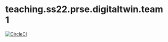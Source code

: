# teaching.ss22.prse.digitaltwin.team1
[![CircleCI](https://circleci.com/gh/jku-win-se/teaching.ss22.prse.digitaltwin.team1/tree/main.svg?style=svg&circle-token=adbc1bd8f9d22352bd97e62c69b68fa50df40e79)](https://circleci.com/gh/jku-win-se/teaching.ss22.prse.digitaltwin.team1/tree/main)
